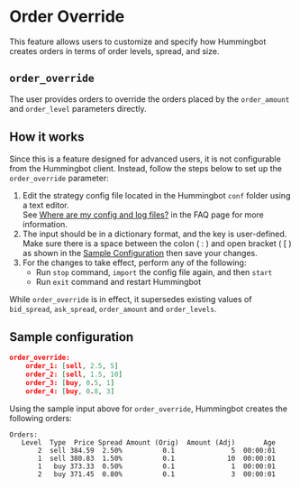 # Order Override


This feature allows users to customize and specify how Hummingbot creates orders in terms of order levels, spread, and size.

## `order_override`

The user provides orders to override the orders placed by the `order_amount` and `order_level` parameters directly.


## How it works

Since this is a feature designed for advanced users, it is not configurable from the Hummingbot client. Instead, follow the steps below to set up the `order_override` parameter:

1. Edit the strategy config file located in the Hummingbot `conf` folder using a text editor. <br/>See [Where are my config and log files?](https://hummingbot.zendesk.com/hc/en-us/articles/900005206343-Where-is-my-config-and-log-file-) in the FAQ page for more information.
2. The input should be in a dictionary format, and the key is user-defined.<br/>Make sure there is a space between the colon ( : ) and open bracket ( [ ) as shown in the [Sample Configuration](#sample-configuration) then save your changes.
3. For the changes to take effect, perform any of the following:
   - Run `stop` command, `import` the config file again, and then `start`
   - Run `exit` command and restart Hummingbot

While `order_override` is in effect, it supersedes existing values of `bid_spread`, `ask_spread`, `order_amount` and `order_levels`.

## Sample configuration

```json
order_override:
    order_1: [sell, 2.5, 5]
    order_2: [sell, 1.5, 10]
    order_3: [buy, 0.5, 1]
    order_4: [buy, 0.8, 3]
```

Using the sample input above for `order_override`, Hummingbot creates the following orders:

```
Orders:
   Level  Type  Price Spread Amount (Orig)  Amount (Adj)       Age
       2  sell 384.59  2.50%          0.1              5  00:00:01
       1  sell 380.83  1.50%          0.1             10  00:00:01
       1   buy 373.33  0.50%          0.1              1  00:00:01
       2   buy 371.45  0.80%          0.1              3  00:00:01
```
